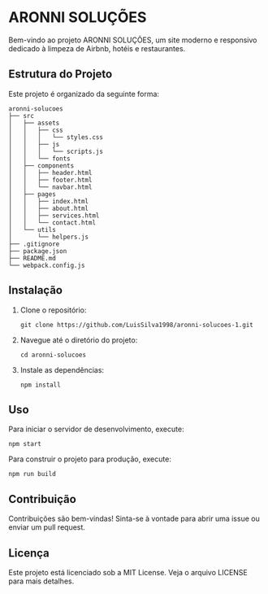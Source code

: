 # ARONNI SOLUÇÕES

Bem-vindo ao projeto ARONNI SOLUÇÕES, um site moderno e responsivo dedicado à limpeza de Airbnb, hotéis e restaurantes.

## Estrutura do Projeto

Este projeto é organizado da seguinte forma:

```
aronni-solucoes
├── src
│   ├── assets
│   │   ├── css
│   │   │   └── styles.css
│   │   ├── js
│   │   │   └── scripts.js
│   │   └── fonts
│   ├── components
│   │   ├── header.html
│   │   ├── footer.html
│   │   └── navbar.html
│   ├── pages
│   │   ├── index.html
│   │   ├── about.html
│   │   ├── services.html
│   │   └── contact.html
│   └── utils
│       └── helpers.js
├── .gitignore
├── package.json
├── README.md
└── webpack.config.js
```

## Instalação

1. Clone o repositório:
   ```
   git clone https://github.com/LuisSilva1998/aronni-solucoes-1.git
   ```
2. Navegue até o diretório do projeto:
   ```
   cd aronni-solucoes
   ```
3. Instale as dependências:
   ```
   npm install
   ```

## Uso

Para iniciar o servidor de desenvolvimento, execute:

```
npm start
```

Para construir o projeto para produção, execute:

```
npm run build
```

## Contribuição

Contribuições são bem-vindas! Sinta-se à vontade para abrir uma issue ou enviar um pull request.

## Licença

Este projeto está licenciado sob a MIT License. Veja o arquivo LICENSE para mais detalhes.
